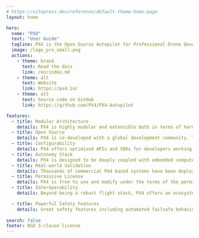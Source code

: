 ```yaml
---
# https://vitepress.dev/reference/default-theme-home-page
layout: home

hero:
  name: "PX4"
  text: "User Guide"
  tagline: PX4 is the Open Source Autopilot for Professional Drone Developers.
  image: /logo_pro_small.png
  actions:
    - theme: brand
      text: Read the docs
      link: /en/index.md
    - theme: alt
      text: Website
      link: https://px4.io/
    - theme: alt
      text: Source code on GitHub
      link: https://github.com/PX4/PX4-Autopilot

features:
  - title: Modular Architecture
    details: PX4 is highly modular and extensible both in terms of hardware and software. It utilizes a port-based architecture – which means when developers add components, the extended system does not lose robustness or performance. 
  - title: Open Source
    details: PX4 is co-developed with a global development community. The flightstack is not just fulfilling the needs of one lab or one company, but has been intended as a general toolkit and is widely used and adopted in the industry.
  - title: Configurability
    details: PX4 offers optimised APIs and SDKs for developers working with integrations. All the modules are self-contained and can be easily exchanged against a different module without modifying the core. Features are easy to deploy and reconfigure.
  - title: Autonomy Stack
    details: PX4 is designed to be deeply coupled with embedded computer vision for autonomous capabilities . The framework lowers the barrier of entry for developers working on localization and obstacle detection algorithms.
  - title: Real-world Validation
    details: Thousands of commercial PX4 based systems have been deployed worldwide. In parallel, dedicated flight test team clocking up thousands of flight hours each month running hardware and software tests to ensure the codebase’s safety and reliability.
  - title: Permissive License
    details: PX4 is free to use and modify under the terms of the permissive BSD 3-clause license. Which means the software also allows proprietary use and allows the releases under the license to be incorporated into proprietary products.
  - title: Interoperability
    details: Beyond being a robust flight stack, PX4 offers an ecosystem of supported devices. The project also leads the standardarization effort for the advancement of communications, peripherals integration, and power management solutions.

  - title: Powerful Safety Features
    details: Great safety features including automated failsafe behaviour, support for different return modes, parachutes etc. are by default already included in the codebase. The features are easily configurable and tunable for custom systems.
	
search: false
footer: BSD 3-clause license
---
```


<!-- <Redirect to="/en/README.md" /> -->